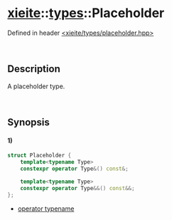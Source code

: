 # [xieite](../../xieite.md)\:\:[types](../../types.md)\:\:Placeholder
Defined in header [<xieite/types/placeholder.hpp>](../../../include/xieite/types/placeholder.hpp)

&nbsp;

## Description
A placeholder type.

&nbsp;

## Synopsis
#### 1)
```cpp
struct Placeholder {
    template<typename Type>
    constexpr operator Type&() const&;

    template<typename Type>
    constexpr operator Type&&() const&&;
};
```
- [operator typename](./structures/placeholder/1/operatorCast.md)
